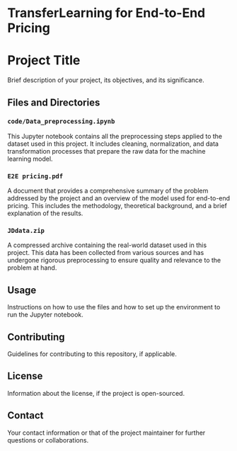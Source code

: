 # TransferLearning for End-to-End Pricing

# Project Title

Brief description of your project, its objectives, and its significance.

## Files and Directories

### `code/Data_preprocessing.ipynb`

This Jupyter notebook contains all the preprocessing steps applied to the dataset used in this project. It includes cleaning, normalization, and data transformation processes that prepare the raw data for the machine learning model.

### `E2E pricing.pdf`

A document that provides a comprehensive summary of the problem addressed by the project and an overview of the model used for end-to-end pricing. This includes the methodology, theoretical background, and a brief explanation of the results.

### `JDdata.zip`

A compressed archive containing the real-world dataset used in this project. This data has been collected from various sources and has undergone rigorous preprocessing to ensure quality and relevance to the problem at hand.

## Usage

Instructions on how to use the files and how to set up the environment to run the Jupyter notebook.

## Contributing

Guidelines for contributing to this repository, if applicable.

## License

Information about the license, if the project is open-sourced.

## Contact

Your contact information or that of the project maintainer for further questions or collaborations.
